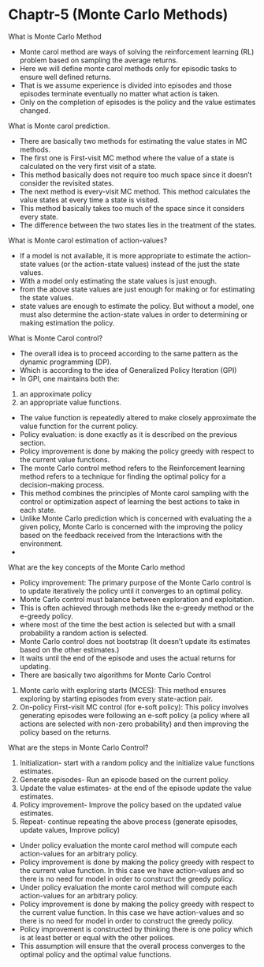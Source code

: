 # Chaptr-5 (Monte Carlo Methods)

What is Monte Carlo Method 

- Monte carol method are ways of solving the reinforcement learning (RL) problem based on sampling the average returns.
- Here we will define monte carol methods only for episodic tasks to ensure well defined returns.
- That is we assume experience is divided into episodes and those episodes terminate eventually no matter what action is taken.
- Only on the completion of episodes is the policy and the value estimates changed.

What is Monte carol prediction.
- There are basically two methods for estimating the value states in MC methods.
- The first one is First-visit MC method where the value of a state is calculated on the very first visit of a state.
- This method basically does not require too much space since it doesn’t consider the revisited states.
- The next method is every-visit MC method. This method calculates the value states at every time a state is visited.
- This method basically takes too much of the space since it considers every state.
- The difference between the two states lies in the treatment of the states.
  
What is Monte carol estimation of action-values?
- If a model is not available, it is more appropriate to estimate the action-state values (or the action-state values) instead of the just the state values.
- With a model only estimating the state values is just enough.
- from the above state values are just enough for making or for estimating the state values.
- state values are enough to estimate the policy.
But without a model, one must also determine the action-state values in order to determining or making estimation the policy.

What is Monte Carol control?

- The overall idea is to proceed according to the same pattern as the dynamic programming (DP).
- Which is according to the idea of Generalized Policy Iteration (GPI)
- In GPI, one maintains both the:
1. an approximate policy 
2. an appropriate value functions.
- The value function is repeatedly altered to make closely approximate the value function for the current policy.
- Policy evaluation: is done exactly as it is described on the previous section.
- Policy improvement is done by making the policy greedy with respect to the current value functions.
- The monte Carlo control method refers to the Reinforcement learning method refers to a technique for finding the optimal policy for a decision-making process.
- This method combines the principles of Monte carol sampling with the control or optimization aspect of learning the best actions to take in each state.
- Unlike Monte Carlo prediction which is concerned with evaluating the a given policy, Monte Carlo is concerned with the improving the policy based on the feedback received from the Interactions with the environment.
- 
What are the key concepts of the Monte Carlo method 

- Policy improvement: The primary purpose of the Monte Carlo control is to update iteratively the policy until it converges to an optimal policy.
- Monte Carlo control must balance between exploration and exploitation.
- This is often achieved through methods like the e-greedy method or the e-greedy policy.
- where most of the time the best action is selected but with a small probability a random action is selected.
- Monte Carlo control does not bootstrap (It doesn’t update its estimates based on the other estimates.)
- It waits until the end of the episode and uses the actual returns for updating.
- There are basically two algorithms for Monte Carlo Control
1. Monte carlo with exploring starts (MCES): This method ensures exploring by starting episodes from every state-action pair.
2. On-policy First-visit MC control (for e-soft policy): This policy involves generating episodes were following an e-soft policy (a policy where all actions are selected with non-zero probability) and then improving the policy based on the returns.
   
What are the steps in Monte Carlo Control?
1. Initialization- start with a random policy and the initialize value functions estimates.
2. Generate episodes- Run an episode based on the current policy.
3. Update the value estimates- at the end of the episode update the value estimates.
4. Policy improvement- Improve the policy based on the updated value estimates.
5. Repeat- continue repeating the above process (generate episodes, update values, Improve policy)
- Under policy evaluation the monte carol method will compute each action-values for an arbitrary policy.
- Policy improvement is done by making the policy greedy with respect to the current value function. In this case we have action-values and so there is no need for model in order to construct the greedy policy.
- Under policy evaluation the monte carol method will compute each action-values for an arbitrary policy.
- Policy improvement is done by making the policy greedy with respect to the current value function. In this case we have action-values and so there is no need for model in order to construct the greedy policy.
- Policy improvement is constructed by thinking there is one policy which is at least better or equal with the other polices.
- This assumption will ensure that the overall process converges to the optimal policy and the optimal value functions.
